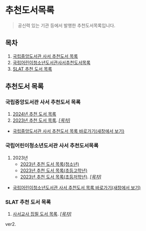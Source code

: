 # 추천도서목록

> 공신력 있는 기관 등에서 발행한 추천도서목록입니다.

## 목차

1. [국립중앙도서관 사서 추천도서 목록](#국립중앙도서관-사서-추천도서-목록)
1. [국립어린이청소년도서관사서추천도서목록](#국립어린이청소년도서관-사서-추천도서목록)
1. [SLAT 추천 도서 목록](#slat-추천-도서-목록)

## 추천도서 목록

### 국립중앙도서관 사서 추천도서 목록

1. [2024년 추천 도서 목록](/archive/661f1bbf960b50e191d8ed38)
1. [2023년 추천 도서 목록](/archive/661f20ad960b50e191d8ed3a).&nbsp;[*[목차]*](#목차)

- [국립중앙도서관 사서 추천도서 목록 바로가기(새창에서 보기)](https://www.nl.go.kr/NL/contents/N20500000000.do)

### 국립어린이청소년도서관 사서 추천도서목록
1. 2023년
    - [2023년 추천 도서 목록(청소년)](/archive/6629b97d56c0a9e794f5b07c)
    - [2023년 추천 도서 목록(초등고학년)](/archive/6629baf956c0a9e794f5b07d)
    - [2023년 추천 도서 목록(초등저학년)](/archive/6629db467c35516e66c92bbc).&nbsp;[*[목차]*](#목차)

- [국립어린이청소년도서관 사서 추천도서 목록 바로가기(새창에서 보기)](https://www.nlcy.go.kr/NLCY/contents/C10600000000.do)

### SLAT 추천 도서 목록

1. [사서교사 집필 도서 목록](/archive/66208193de4be91e53dd6af1).&nbsp;[*[목차]*](#목차)

ver2.

